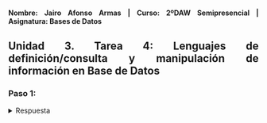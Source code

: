 <div align="justify">

#### **Nombre: Jairo Afonso Armas | Curso: 2ºDAW Semipresencial | Asignatura: Bases de Datos** 

## **Unidad 3. Tarea 4: Lenguajes de definición/consulta y manipulación de información en Base de Datos**

### Paso 1:

<details>
<summary>Respuesta</summary>
<br>
Hola!!
</details>

</div>
